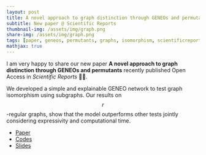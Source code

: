 ```yaml
---
layout: post
title: A novel approach to graph distinction through GENEOs and permutants
subtitle: New paper @ Scientific Reports
thumbnail-img: /assets/img/graph.png
share-img: /assets/img/graph.png
tags: [paper, geneos, permutants, graphs, isomorphism, scientificreports]
mathjax: true
---
```


I am very happy to share our new paper **A novel approach to graph distinction through GENEOs and permutants** recently published Open Access in *Scientific Reports* &#x1F389;&#x1F389;.

We developed a simple and explainable GENEO network to test graph isomorphism using subgraphs. Our results on $$r$$-regular graphs, show that the model outperforms other tests jointly considering expressivity and computational time.

- [Paper](https://www.nature.com/articles/s41598-025-90152-7)
- [Codes](https://github.com/jb-sharp/spgeneos)
- [Slides](/assets/slides/talk_math4aiml25.pdf)
